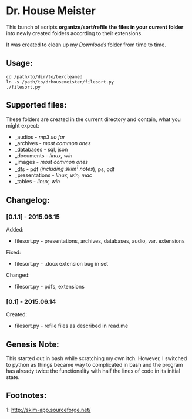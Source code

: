 # Dr. House Meister

This bunch of scripts **organize/sort/refile the files in your current
folder** into newly created folders according to their extensions.

It was created to clean up my *Downloads* folder from time to time.


## Usage:

```
cd /path/to/dir/to/be/cleaned
ln -s /path/to/drhousemeister/filesort.py
./filesort.py
```


## Supported files:

These folders are created in the current directory and contain, what
you might expect:

* _audios - *mp3 so far*
* _archives - *most common ones*
* _databases - sql, json
* _documents - *linux, win*
* _images - *most common ones*
* _dfs - pdf (*including skim<sup>1</sup> notes*), ps, odf
* _presentations - *linux, win, mac*
* _tables - *linux, win*


## Changelog:

### [0.1.1] - 2015.06.15
Added:
- filesort.py - presentations, archives, databases, audio, var. extensions

Fixed:
- filesort.py - .docx extension bug in set

Changed:
- filesort.py - pdfs, extensions

### [0.1] - 2015.06.14
Created:
- filesort.py - refile files as described in read.me


## Genesis Note:

This started out in bash while scratching my own itch. However, I
switched to python as things became way to complicated in bash and the
program has already twice the functionality with half the lines of code
in its initial state.


## Footnotes:

1: http://skim-app.sourceforge.net/

